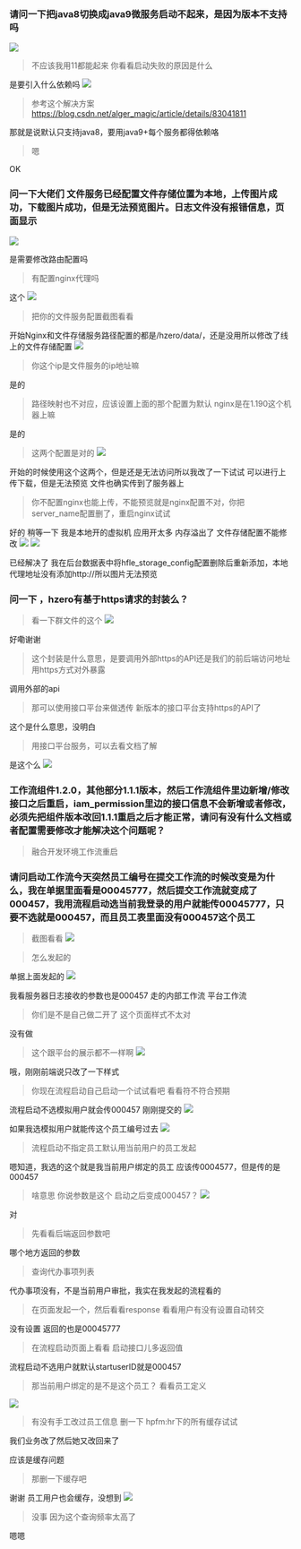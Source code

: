 ### 请问一下把java8切换成java9微服务启动不起来，是因为版本不支持吗
![](https://img2020.cnblogs.com/blog/1231979/202003/1231979-20200304152932098-910694693.png)

>不应该我用11都能起来
>你看看启动失败的原因是什么

是要引入什么依赖吗
![](https://img2020.cnblogs.com/blog/1231979/202003/1231979-20200304152956225-678836981.png)

>参考这个解决方案  https://blog.csdn.net/alger_magic/article/details/83041811

那就是说默认只支持java8，要用java9+每个服务都得依赖咯

>嗯

OK


### 问一下大佬们 文件服务已经配置文件存储位置为本地，上传图片成功，下载图片成功，但是无法预览图片。日志文件没有报错信息，页面显示
![](https://img2020.cnblogs.com/blog/1231979/202003/1231979-20200304153054312-217121163.png)

是需要修改路由配置吗

>有配置nginx代理吗

这个
![](https://img2020.cnblogs.com/blog/1231979/202003/1231979-20200304153123594-862628274.png)

>把你的文件服务配置截图看看

开始Nginx和文件存储服务路径配置的都是/hzero/data/，还是没用所以修改了线上的文件存储配置
![](https://img2020.cnblogs.com/blog/1231979/202003/1231979-20200304153142669-1007627257.png)

>你这个ip是文件服务的ip地址嘛

是的

>路径映射也不对应，应该设置上面的那个配置为默认
>nginx是在1.190这个机器上嘛

是的

>这两个配置是对的
![](https://img2020.cnblogs.com/blog/1231979/202003/1231979-20200304153231885-432787315.png)

开始的时候使用这个这两个，但是还是无法访问所以我改了一下试试
可以进行上传下载，但是无法预览
文件也确实传到了服务器上

>你不配置nginx也能上传，不能预览就是nginx配置不对，你把server_name配置删了，重启nginx试试

好的 稍等一下 我是本地开的虚拟机 应用开太多 内存溢出了
文件存储配置不能修改
![](https://img2020.cnblogs.com/blog/1231979/202003/1231979-20200304153839167-505877366.png)
![](https://img2020.cnblogs.com/blog/1231979/202003/1231979-20200304153848259-1244341494.png)

已经解决了 我在后台数据表中将hfle_storage_config配置删除后重新添加，本地代理地址没有添加http://所以图片无法预览


### 问一下 ，hzero有基于https请求的封装么？

>看一下群文件的这个
![](https://img2020.cnblogs.com/blog/1231979/202003/1231979-20200304153425004-861914717.png)

好嘞谢谢

>这个封装是什么意思，是要调用外部https的API还是我们的前后端访问地址用https方式对外暴露

调用外部的api

>那可以使用接口平台来做透传
>新版本的接口平台支持https的API了

这个是什么意思，没明白

>用接口平台服务，可以去看文档了解

是这个么
![](https://img2020.cnblogs.com/blog/1231979/202003/1231979-20200304153512515-154687872.png)




### 工作流组件1.2.0，其他部分1.1.1版本，然后工作流组件里边新增/修改接口之后重启，iam_permission里边的接口信息不会新增或者修改，必须先把组件版本改回1.1.1重启之后才能正常，请问有没有什么文档或者配置需要修改才能解决这个问题呢？

>融合开发环境工作流重启


### 请问启动工作流今天突然员工编号在提交工作流的时候改变是为什么，我在单据里面看是00045777，然后提交工作流就变成了000457，我用流程启动选当前我登录的用户就能传00045777，只要不选就是000457，而且员工表里面没有000457这个员工

>截图看看
![](https://img2020.cnblogs.com/blog/1231979/202003/1231979-20200304153547670-806091512.png)

>怎么发起的

单据上面发起的
![](https://img2020.cnblogs.com/blog/1231979/202003/1231979-20200304153605591-305456063.png)

我看服务器日志接收的参数也是000457
走的内部工作流 平台工作流

>你们是不是自己做二开了  这个页面样式不太对

没有做

>这个跟平台的展示都不一样啊
![](https://img2020.cnblogs.com/blog/1231979/202003/1231979-20200304153640183-1659196843.png)

哦，刚刚前端说只改了一下样式

>你现在流程启动自己启动一个试试看吧  看看符不符合预期

流程启动不选模拟用户就会传000457
刚刚提交的
![](https://img2020.cnblogs.com/blog/1231979/202003/1231979-20200304153714576-249444765.png)

如果我选模拟用户就能传这个员工编号过去
![](https://img2020.cnblogs.com/blog/1231979/202003/1231979-20200304153727074-1043521418.png)

>流程启动不指定员工默认用当前用户的员工发起

嗯知道，我选的这个就是我当前用户绑定的员工
应该传0004577，但是传的是000457

>啥意思  你说参数是这个    启动之后变成000457？
![](https://img2020.cnblogs.com/blog/1231979/202003/1231979-20200304153922389-202856704.png)

对

>先看看后端返回参数吧

哪个地方返回的参数

>查询代办事项列表

代办事项没有，不是当前用户审批，我实在我发起的流程看的

>在页面发起一个，然后看看response
>看看用户有没有设置自动转交

没有设置
返回的也是00045777

>在流程启动页面上看看 启动接口儿多返回值

流程启动不选用户就默认startuserID就是000457

>那当前用户绑定的是不是这个员工？
>看看员工定义

![](https://img2020.cnblogs.com/blog/1231979/202003/1231979-20200304154018585-1385392854.png)

>有没有手工改过员工信息  删一下 hpfm:hr下的所有缓存试试

我们业务改了然后她又改回来了

应该是缓存问题

>那删一下缓存吧

谢谢  员工用户也会缓存，没想到
![](https://img2020.cnblogs.com/blog/1231979/202003/1231979-20200304154050085-273966842.png)

>没事  因为这个查询频率太高了

嗯嗯
